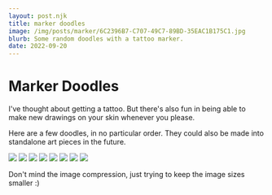 ```yaml
---
layout: post.njk
title: marker doodles
image: /img/posts/marker/6C2396B7-C707-49C7-89BD-35EAC1B175C1.jpg 
blurb: Some random doodles with a tattoo marker.
date: 2022-09-20
---
```

# Marker Doodles
I've thought about getting a tattoo. But there's also fun in being able to make new drawings on your skin whenever you please.

Here are a few doodles, in no particular order. They could also be made into standalone art pieces in the future.
<div picture-grid="3">
<img src="/img/posts/marker/49F5F850-0FFE-475E-A2E8-F48373F5C080.jpg"/>
<img src="/img/posts/marker/5E350ACF-F731-49F7-AED1-7C9E6CA6E5CD.jpg"/>
<img src="/img/posts/marker/9D92179E-642E-4251-B25E-52D55331A45D.jpg"/>
<img src="/img/posts/marker/A0826E2F-84D0-4285-930A-BE7E9E7F0A88.jpg"/>
<img src="/img/posts/marker/091FF4DA-4AC6-45C2-AAA0-58A19D665FE0.jpg"/>
<img src="/img/posts/marker/C91DA942-C233-4051-9698-F10C586FF46A.jpg"/>
<img src="/img/posts/marker/2B98AFB9-E97A-43D8-A059-AAAAE46CA3FB.jpg"/>
<img src="/img/posts/marker/6C2396B7-C707-49C7-89BD-35EAC1B175C1.jpg"/>
</div>

Don't mind the image compression, just trying to keep the image sizes smaller :)